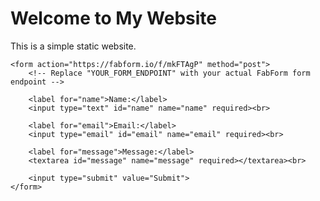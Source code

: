 <!DOCTYPE html>
<html lang="en">
<head>
    <meta charset="UTF-8">
    <meta name="viewport" content="width=device-width, initial-scale=1.0">
    <title>Your Website</title>
</head>
<body>
    <h1>Welcome to My Website</h1>
    <p>This is a simple static website.</p>

    <form action="https://fabform.io/f/mkFTAgP" method="post">
        <!-- Replace "YOUR_FORM_ENDPOINT" with your actual FabForm form endpoint -->

        <label for="name">Name:</label>
        <input type="text" id="name" name="name" required><br>

        <label for="email">Email:</label>
        <input type="email" id="email" name="email" required><br>

        <label for="message">Message:</label>
        <textarea id="message" name="message" required></textarea><br>

        <input type="submit" value="Submit">
    </form>
</body>
</html>
